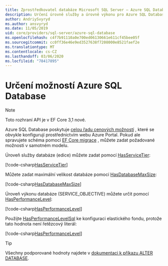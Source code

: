 ```yaml
---
title: Zprostředkovatel databáze Microsoft SQL Server – Azure SQL Database možnosti – EF Core
description: Určení úrovně služby a úrovně výkonu pro Azure SQL Database s poskytovatelem databáze SQL Server Entity Framework Core
author: AndriySvyryd
ms.author: ansvyryd
ms.date: 11/05/2019
uid: core/providers/sql-server/azure-sql-database
ms.openlocfilehash: c4f7b91110a0e700ed06130661e611cf45bee05f
ms.sourcegitcommit: cc0ff36e46e9ed3527638f7208000e8521faef2e
ms.translationtype: MT
ms.contentlocale: cs-CZ
ms.lasthandoff: 03/06/2020
ms.locfileid: "78417895"
---
```

# <a name="specifying-azure-sql-database-options"></a>Určení možností Azure SQL Database

>[!NOTE]
> Toto rozhraní API je v EF Core 3,1 nové.

Azure SQL Database poskytuje [celou řadu cenových možností](https://azure.microsoft.com/pricing/details/sql-database/single/) , které se obvykle konfigurují prostřednictvím webu Azure Portal. Pokud ale spravujete schéma pomocí [EF Core migrace](xref:core/managing-schemas/migrations/index) , můžete zadat požadované možnosti v samotném modelu.

Úroveň služby databáze (edice) můžete zadat pomocí [HasServiceTier](/dotnet/api/Microsoft.EntityFrameworkCore.SqlServerModelBuilderExtensions.HasServiceTier):

[!code-csharp[HasServiceTier](../../../../samples/core/SqlServer/AzureDatabase/AzureSqlContext.cs?name=HasServiceTier)]

Můžete zadat maximální velikost databáze pomocí [HasDatabaseMaxSize](/dotnet/api/Microsoft.EntityFrameworkCore.SqlServerModelBuilderExtensions.HasDatabaseMaxSize):

[!code-csharp[HasDatabaseMaxSize](../../../../samples/core/SqlServer/AzureDatabase/AzureSqlContext.cs?name=HasDatabaseMaxSize)]

Úroveň výkonu databáze (SERVICE_OBJECTIVE) můžete určit pomocí [HasPerformanceLevel](/dotnet/api/Microsoft.EntityFrameworkCore.SqlServerModelBuilderExtensions.HasPerformanceLevel):

[!code-csharp[HasPerformanceLevel](../../../../samples/core/SqlServer/AzureDatabase/AzureSqlContext.cs?name=HasPerformanceLevel)]

Použijte [HasPerformanceLevelSql](/dotnet/api/Microsoft.EntityFrameworkCore.SqlServerModelBuilderExtensions.HasPerformanceLevelSql) ke konfiguraci elastického fondu, protože tato hodnota není řetězcový literál:

[!code-csharp[HasPerformanceLevel](../../../../samples/core/SqlServer/AzureDatabase/AzureSqlContext.cs?name=HasPerformanceLevelSql)]


>[!TIP]
> Všechny podporované hodnoty najdete v [dokumentaci k příkazu ALTER DATABASE](/sql/t-sql/statements/alter-database-transact-sql?view=azuresqldb-current).